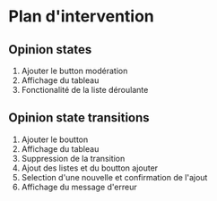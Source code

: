 # Plan d'intervention

## Opinion states

1. Ajouter le button modération
2. Affichage du tableau
3. Fonctionalité de la liste déroulante

## Opinion state transitions

1. Ajouter le boutton
2. Affichage du tableau
3. Suppression de la transition
4. Ajout des listes et du boutton ajouter
5. Selection d'une nouvelle et confirmation de l'ajout
6. Affichage du message d'erreur